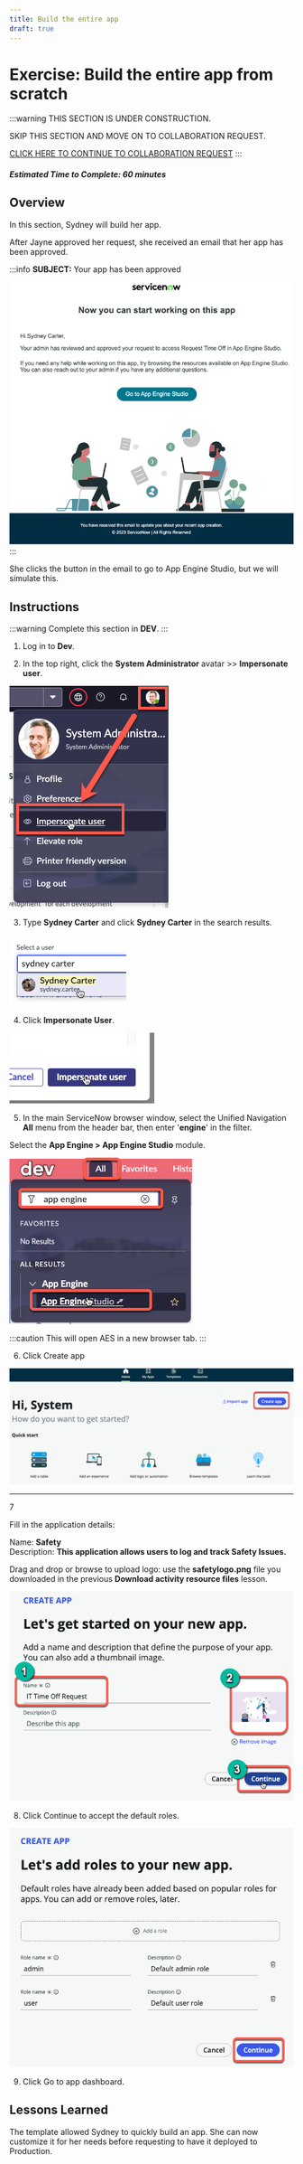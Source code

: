 ```yaml
---
title: Build the entire app 
draft: true
---
```

# Exercise: Build the entire app from scratch

:::warning
THIS SECTION IS UNDER CONSTRUCTION. 

SKIP THIS SECTION AND MOVE ON TO COLLABORATION REQUEST.

[CLICK HERE TO CONTINUE TO COLLABORATION REQUEST](/docs/Simulation/collaboration-request/)
:::

##### Estimated Time to Complete: 60 minutes

## Overview

In this section, Sydney will build her app. 

After Jayne approved her request, she received an email that her app has been approved. 

:::info
**SUBJECT:** Your app has been approved

![relative](/img/lab-aemc/2023-07-11-17-09-02.png)
:::

She clicks the button in the email to go to App Engine Studio, but we will simulate this.

## Instructions

:::warning
Complete this section in **DEV**.
:::

1. Log in to **Dev**.


2. In the top right, click the **System Administrator** avatar >> **Impersonate user**.

![relative](/img/lab-aemc/2023-03-14-12-31-53.png)

3. Type **Sydney Carter** and click **Sydney Carter** in the search results.

![relative](/img/lab-aemc/2023-03-14-12-34-01.png)

4. Click **Impersonate User**. 

![relative](/img/lab-aemc/2023-03-14-12-34-24.png)

5. In the main ServiceNow browser window, select the Unified Navigation **All** menu from the header bar, then enter '**engine**' in the filter.

Select the **App Engine > App Engine Studio** module.

![relative](/img/lab-aemc/2023-07-11-17-18-49.png)

:::caution
This will open AES in a new browser tab.
:::

6. Click <span className="aes_button">Create app</span>

![](/img/lab-aemc/2023-08-16-11-42-20.png)

<hr/>
<div class="step-content">
  <div class="step-number">7</div>
  <div class="step-instructions">
    <p>Fill in the application details:</p>
    <p>Name: <strong>Safety</strong><br/>
    <span>Description: <strong>This application allows users to log and track Safety Issues.</strong></span></p>
    <p>Drag and drop or browse to upload logo: use the <strong>safetylogo.png</strong> file you downloaded in the previous <strong>Download activity resource files</strong> lesson.</p>
  </div>
</div>

![](/img/lab-aemc/2023-08-16-11-47-41.png)

8. Click <span className="aes_button">Continue</span>  to accept the default roles. 

![](/img/lab-aemc/2023-08-16-11-50-34.png)

9. Click <span className="aes_button">Go to app dashboard</span>.

## Lessons Learned

The template allowed Sydney to quickly build an app.  She can now customize it for her needs before requesting to have it deployed to Production. 